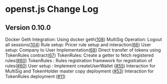 # openst.js Change Log

## Version 0.10.0

Docker Geth Integration: Using docker geth([108](https://github.com/OpenSTFoundation/openst.js/pull/108))
MultiSig Operation: Logout all sessions([104](https://github.com/OpenSTFoundation/openst.js/pull/104))
Rule setup: Pricer rule setup and interaction([66](https://github.com/OpenSTFoundation/openst.js/pull/66))
User setup: Company to User Implementation([68](https://github.com/OpenSTFoundation/openst.js/pull/68))
Direct transfer of tokens using TokenRules contract([67](https://github.com/OpenSTFoundation/openst.js/pull/67))
TokenRules: Create a getter to fetch registered rules([#60](https://github.com/OpenSTFoundation/openst.js/pull/60))
TokenRules : Rules registration framework for registration of rules([#60](https://github.com/OpenSTFoundation/openst.js/pull/60))
User setup : Implement createUserWallet ([#55](https://github.com/OpenSTFoundation/openst.js/pull/55))
Interaction for MultiSig and TokenHolder master copy deployment ([#53](https://github.com/OpenSTFoundation/openst.js/pull/53))
Interaction for TokenRules deployment ([#11](https://github.com/OpenSTFoundation/openst.js/issues/11))